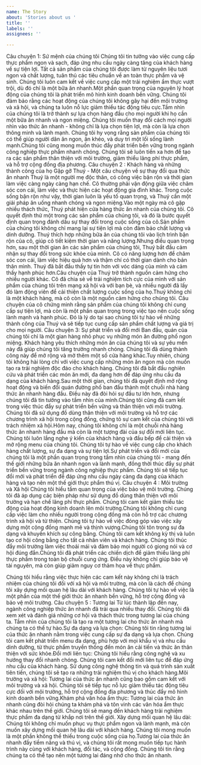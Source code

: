 ```yaml
---
name: The Story
about: 'Stories about us '
title: ''
labels: ''
assignees: ''

---
```


Câu chuyện 1: Sứ mệnh của chúng tôi
Chúng tôi tin tưởng vào việc cung cấp thực phẩm ngon và sạch, đáp ứng nhu cầu ngày càng tăng của khách hàng về sự tiện lợi. Tất cả sản phẩm của chúng tôi được làm từ nguyên liệu tươi ngon và chất lượng, tuân thủ các tiêu chuẩn về an toàn thực phẩm và vệ sinh. Chúng tôi luôn cam kết về việc cung cấp một trải nghiệm ẩm thực vượt trội, dù đó chỉ là một bữa ăn nhanh.Một phần quan trọng của nguyên lý hoạt động của chúng tôi là phát triển mô hình kinh doanh bền vững. Chúng tôi đảm bảo rằng các hoạt động của chúng tôi không gây hại đến môi trường và xã hội, và chúng ta luôn nỗ lực giảm thiểu tác động tiêu cực.Tầm nhìn của chúng tôi là trở thành sự lựa chọn hàng đầu cho mọi người khi họ cần một bữa ăn nhanh và ngon miệng. Chúng tôi muốn thay đổi cách mọi người nhìn vào thức ăn nhanh - không chỉ là lựa chọn tiện lợi, mà còn là lựa chọn thông minh và lành mạnh. Chúng tôi hy vọng rằng sản phẩm của chúng tôi có thể giúp người dân ăn ngon, ăn khéo, và duy trì một lối sống lành mạnh.Chúng tôi cũng mong muốn thúc đẩy phát triển bền vững trong ngành công nghiệp thực phẩm nhanh chóng. Chúng tôi sẽ luôn tiến xa hơn để tạo ra các sản phẩm thân thiện với môi trường, giảm thiểu lãng phí thực phẩm, và hỗ trợ cộng đồng địa phương.
Câu chuyện 2 : Khách hàng và những thành công của họ 
Gặp gỡ Thuý - Một câu chuyện về sự thay đổi qua thức ăn nhanh
Thuý là một người mẹ độc thân, có công việc bận rộn và thời gian làm việc càng ngày càng hạn chế. Cô thường phải vận động giữa việc chăm sóc con cái, làm việc và thực hiện các hoạt động gia đình khác. Trong cuộc sống bận rộn như vậy, thời gian luôn là yếu tố quan trọng, và Thuý cần một giải pháp ăn uống nhanh chóng và ngon miệng.Vào một ngày mà cô gặp nhiều thách thức, Thuý phát hiện cửa hàng thức ăn nhanh của chúng tôi. Cô quyết định thử một trong các sản phẩm của chúng tôi, và đó là bước quyết định quan trọng đánh dấu sự thay đổi trong cuộc sống của cô.Sản phẩm của chúng tôi không chỉ mang lại sự tiện lợi mà còn đảm bảo chất lượng và dinh dưỡng. Thuý thích hợp những bữa ăn của chúng tôi vào lịch trình bận rộn của cô, giúp cô tiết kiệm thời gian và năng lượng.Nhưng điều quan trọng hơn, sau một thời gian ăn các sản phẩm của chúng tôi, Thuý bắt đầu cảm nhận sự thay đổi trong sức khỏe của mình. Cô có năng lượng hơn để chăm sóc con cái, làm việc hiệu quả hơn và thậm chí có thời gian dành cho bản thân mình. Thuý đã bắt đầu thấy tự tin hơn với vóc dáng của mình và cảm thấy hạnh phúc hơn.Câu chuyện của Thuý trở thành nguồn cảm hứng cho nhiều người khác. Cô đã chia sẻ về trải nghiệm tích cực của mình với sản phẩm của chúng tôi trên mạng xã hội và với bạn bè, và nhiều người đã lấy đó làm động viên để cải thiện chất lượng cuộc sống của họ.Thuý không chỉ là một khách hàng, mà cô còn là một nguồn cảm hứng cho chúng tôi. Câu chuyện của cô chứng minh rằng sản phẩm của chúng tôi không chỉ cung cấp sự tiện lợi, mà còn là một phần quan trọng trong việc tạo nên cuộc sống lành mạnh và hạnh phúc. Đó là lý do tại sao chúng tôi tự hào về những thành công của Thuý và sẽ tiếp tục cung cấp sản phẩm chất lượng và giá trị cho mọi người.
Câu chuyện 3: Sự phát triển và đổi mới
Ban đầu, quán của chúng tôi chỉ là một gian hàng nhỏ phục vụ những món ăn đường phố ngon miệng. Khách hàng yêu thích những món ăn của chúng tôi và sự yêu mến này đã giúp chúng tôi tăng trưởng nhanh chóng. Chúng tôi đã dùng thành công này để mở rộng và mở thêm một số cửa hàng khác.Tuy nhiên, chúng tôi không hài lòng chỉ với việc cung cấp những món ăn ngon mà còn muốn tạo ra trải nghiệm độc đáo cho khách hàng. Chúng tôi đã bắt đầu nghiên cứu và phát triển các món ăn mới, đa dạng hơn để đáp ứng nhu cầu đa dạng của khách hàng.Sau một thời gian, chúng tôi đã quyết định mở rộng hoạt động và biến đổi quán đường phố ban đầu thành một chuỗi nhà hàng thức ăn nhanh hàng đầu. Điều này đã đòi hỏi sự đầu tư lớn hơn, nhưng chúng tôi đã tin tưởng vào tầm nhìn của mình.Chúng tôi cũng đã cam kết trong việc thúc đẩy sự phát triển bền vững và thân thiện với môi trường. Chúng tôi đã sử dụng đồ dùng thân thiện với môi trường và hỗ trợ các chương trình xã hội trong cộng đồng, chứng tỏ sự cam kết của chúng tôi với trách nhiệm xã hội.Hôm nay, chúng tôi không chỉ là một chuỗi nhà hàng thức ăn nhanh hàng đầu mà còn là một tượng đài của sự đổi mới liên tục. Chúng tôi luôn lắng nghe ý kiến của khách hàng và đầu bếp để cải thiện và mở rộng menu của chúng tôi. Chúng tôi tự hào về việc cung cấp cho khách hàng chất lượng, sự đa dạng và sự tiện lợi.Sự phát triển và đổi mới của chúng tôi là một phần quan trọng trong tầm nhìn của chúng tôi - mang đến thế giới những bữa ăn nhanh ngon và lành mạnh, đồng thời thúc đẩy sự phát triển bền vững trong ngành công nghiệp thực phẩm. Chúng tôi sẽ tiếp tục đổi mới và phát triển để đáp ứng nhu cầu ngày càng đa dạng của khách hàng và tạo nên một thế giới thực phẩm thú vị.
Câu chuyện 4 : Môi trường và Xã hội
Chúng tôi hiểu tầm quan trọng của việc bảo vệ môi trường. Chúng tôi đã áp dụng các biện pháp như sử dụng đồ dùng thân thiện với môi trường và hạn chế lãng phí thực phẩm. Chúng tôi cam kết giảm thiểu tác động của hoạt động kinh doanh lên môi trường.Chúng tôi không chỉ cung cấp việc làm cho nhiều người trong cộng đồng mà còn hỗ trợ các chương trình xã hội và từ thiện. Chúng tôi tự hào về việc đóng góp vào việc xây dựng một cộng đồng mạnh mẽ và thịnh vượng.Chúng tôi tôn trọng sự đa dạng và khuyến khích sự công bằng. Chúng tôi cam kết không kỳ thị và luôn tạo cơ hội công bằng cho tất cả nhân viên và khách hàng. Chúng tôi thúc đẩy môi trường làm việc thoải mái và đảm bảo mọi người có giọng nói và cơ hội đúng đắn.Chúng tôi đã phát triển các chiến dịch để giảm thiểu lãng phí thực phẩm trong toàn bộ chuỗi cung ứng. Điều này không chỉ giúp bảo vệ tài nguyên, mà còn giúp giảm nguy cơ thảm họa về thực phẩm.

Chúng tôi hiểu rằng việc thực hiện các cam kết này không chỉ là trách nhiệm của chúng tôi đối với xã hội và môi trường, mà còn là cách để chúng tôi xây dựng mối quan hệ lâu dài với khách hàng. Chúng tôi tự hào về việc là một phần của một thế giới thức ăn nhanh bền vững, hỗ trợ cộng đồng và bảo vệ môi trường.
Câu chuyện 5 : Tương lai
Từ lúc thành lập đến nay, ngành công nghiệp thức ăn nhanh đã trải qua nhiều thay đổi. Chúng tôi đã xem xét và đánh giá những cơ hội và thách thức trong tương lai của chúng ta. Tầm nhìn của chúng tôi là tạo ra một tương lai cho thức ăn nhanh mà chúng ta có thể tự hào.Sự đa dạng và lựa chọn: Chúng tôi tin rằng tương lai của thức ăn nhanh nằm trong việc cung cấp sự đa dạng và lựa chọn. Chúng tôi cam kết phát triển menu đa dạng, phù hợp với mọi khẩu vị và nhu cầu dinh dưỡng, từ thực phẩm truyền thống đến món ăn cải tiến và thức ăn thân thiện với sức khỏe.Đổi mới liên tục: Chúng tôi hiểu rằng công nghệ và xu hướng thay đổi nhanh chóng. Chúng tôi cam kết đổi mới liên tục để đáp ứng nhu cầu của khách hàng. Sử dụng công nghệ thông tin và quá trình sản xuất tiên tiến, chúng tôi sẽ tạo ra những trải nghiệm thú vị cho khách hàng.Môi trường và xã hội: Tương lai của thức ăn nhanh cũng bao gồm cam kết với môi trường và xã hội. Chúng tôi sẽ tiếp tục nỗ lực giảm thiểu tác động tiêu cực đối với môi trường, hỗ trợ cộng đồng địa phương và thúc đẩy mô hình kinh doanh bền vững.Khám phá văn hóa ẩm thực: Tương lai của thức ăn nhanh cũng đòi hỏi chúng ta khám phá và tôn vinh các văn hóa ẩm thực khác nhau trên thế giới. Chúng tôi sẽ mang đến khách hàng trải nghiệm thực phẩm đa dạng từ khắp nơi trên thế giới.
Xây dựng mối quan hệ lâu dài: Chúng tôi không chỉ muốn phục vụ thực phẩm ngon và lành mạnh, mà còn muốn xây dựng mối quan hệ lâu dài với khách hàng. Chúng tôi mong muốn là một phần không thể thiếu trong cuộc sống của họ.Tương lai của thức ăn nhanh đầy tiềm năng và thú vị, và chúng tôi rất mong muốn tiếp tục hành trình này cùng với khách hàng, đối tác, và cộng đồng. Chúng tôi tin rằng chúng ta có thể tạo nên một tương lai đáng nhớ cho thức ăn nhanh.
